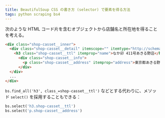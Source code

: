 ```yaml
---
title: BeautifulSoup CSS の書き方 (selector) で要素を得る方法
tags: python scraping bs4
---
```


次のような HTML コード片を含むオブジェクトから店舗名と所在地を得ることを考える。

```html
<div class="shop-casset__inner">
  <div class="shop-casset__detail" itemscope="" itemtype="http://schema.org/Restaurant">
    <h3 class="shop-casset__ttl" itemprop="name">なか卯 411号あきる野店</h3>
      <div class="shop-casset__info">
        <p class="shop-casset__address" itemprop="address">東京都あきる野市瀬戸岡785-5</p>
      </div>
  </div>
  ...
</div>
```

`bs.find_all('h3', class_=shop-casset__ttl')` などとする代わりに、メソッド `select()` を採用することもできる：

```python
bs.select('h3.shop-casset__ttl')
bs.select('p.shop-casset__address')
```
